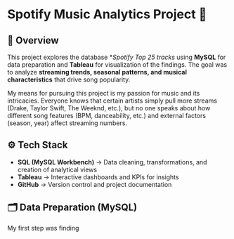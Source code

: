 # Spotify Music Analytics Project 🎵

## 📌 Overview
This project explores the database **Spotify Top 25 tracks* using **MySQL** for data preparation and **Tableau** for visualization of the findings.
The goal was to analyze **streaming trends, seasonal patterns, and musical characteristics** that drive song popularity.

My means for pursuing this project is my passion for music and its intricacies.
Everyone knows that certain artists simply pull more streams (Drake, Taylor Swift, The Weeknd, etc.), but no one speaks about how different song features (BPM, danceability, etc.) and external factors (season, year) affect streaming numbers. 

## ⚙️ Tech Stack
- **SQL (MySQL Workbench)** → Data cleaning, transformations, and creation of analytical views  
- **Tableau** → Interactive dashboards and KPIs for insights  
- **GitHub** → Version control and project documentation

## 🗂️ Data Preparation (MySQL)
My first step was finding 
